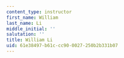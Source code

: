 ```yaml
---
content_type: instructor
first_name: William
last_name: Li
middle_initial: ''
salutation: ''
title: William Li
uid: 61e38497-b61c-cc90-0027-250b2b331b07
---
```

